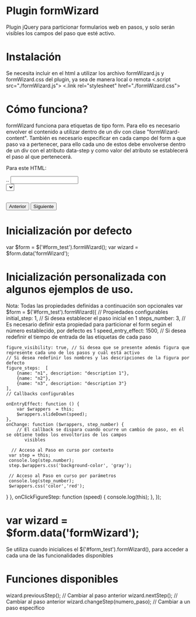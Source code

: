 # Plugin formWizard
Plugin jQuery para particionar formularios web en pasos, y solo serán visibles los campos del paso que esté activo.

# Instalación
 Se necesita incluir en el html a utilizar los archivo formWizard.js y formWizard.css del plugin, ya sea de manera local o remota
<.script src="./formWizard.js"></script> 
<.link rel="stylesheet" href="./formWizard.css">

# Cómo funciona?
formWizard funciona para etiquetas de tipo form. Para ello es necesario envolver el contenido a utilizar dentro de un div
con clase "formWizard-content". También es necesario especificar en cada campo del form a que paso va a pertenecer, para ello 
cada uno de estos debe envolverse dentro de un div con el atributo data-step y como valor del atributo se establecerá el paso al 
que pertenecerá.

Para este HTML:
<form id="form_test">
	<div class="formWizard-content" >
		<div class="form-group" data-step="1">
			<label>..</label>
   <input type="text">         
  </div>     
  <div class="form-group" data-step="2">
    <select name="" id=""></select>
   </div>
   <div class="form-group" data-step="3">
      <table></table>
   </div>
  </div>
  <button onclick="return anterior()">Anterior</button>
   <button onclick="return siguiente()">Siguiente</button>
</form>
    
# Inicialización por defecto
 var $form = $('#form_test').formWizard();
 var wizard = $form.data('formWizard');
 
# Inicialización personalizada con algunos ejemplos de uso.
Nota: Todas las propiedades definidas a continuación son opcionales
 var $form = $('#form_test').formWizard({
    // Propiedades configurables
    initial_step: 1, // Si desea establecer el paso inicial en 1
    steps_number: 3, // Es necesario definir esta propiedad para particionar el form según el número establecido, por defecto es 1
    speed_entry_effect: 1500, // Si desea redefinir el tiempo de entrada de las etiquetas de cada paso
    
    figure_visibility: true, // Si desea que se presente además figura que represente cada uno de los pasos y cuál está activo
    // Si desea redefinir los nombres y las descripciones de la figura por defecto
    figure_steps:  [
        {name: "n1", description: "description 1"},
        {name: "n2"},
        {name: "n3", description: "description 3"}
    ],
    // Callbacks configurables
    
    onEntryEffect: function () {
        var $wrappers  = this;
        $wrappers.slideDown(speed);
    },
    onChange: function ($wrappers, step_number) {
        // El callback se dispara cuando ocurre un cambio de paso, en él se obtiene todos los envoltorios de los campos
           visibles
      
      // Acceso al Paso en curso por contexto
     var step = this;
     console.log(step.number);
     step.$wrappers.css('background-color', 'gray');
     
     // Acceso al Paso en curso por parámetros
     console.log(step_number);
     $wrappers.css('color','red');
}
    },
    onClickFigureStep: function (speed) {
        console.log(this);
    },
});

# var wizard = $form.data('formWizard');
Se utiliza cuando inicialices el $('#form_test').formWizard(), para acceder a cada una de las funcionalidades disponibles

# Funciones disponibles
  wizard.previousStep(); // Cambiar al paso anterior
  wizard.nextStep(); // Cambiar al paso anterior
  wizard.changeStep(numero_paso); // Cambiar a  un paso específico
 
